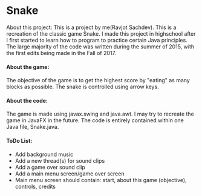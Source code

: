 # Snake
About this project: This is a project by me(Ravjot Sachdev). This is a recreation of the classic game Snake.
I made this project in highschool after I first started to learn how to program to practice certain Java principles.
The large majority of the code was written during the summer of 2015, with the first edits being made in the Fall of 2017.

#### About the game:
The objective of the game is to get the highest score by "eating" as many blocks as possible. The snake is controlled using arrow keys.

#### About the code:
The game is made using javax.swing and java.awt. I may try to recreate the game in JavaFX in the future.
The  code is entirely contained within one Java file, Snake.java.

#### ToDo List:
* Add background music
* Add a new thread(s) for sound clips
* Add a game over sound clip
* Add a main menu screen/game over screen
* Main menu screen should contain: start, about this game (objective), controls, credits

